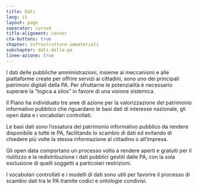 ```yaml
---
title: Dati
lang: it
layout: page
separator: curved
title-alignment: center
cta-buttons: true
chapter: infrastrutture-immateriali
subchapter: dati-della-pa
linee-azione: true
---
```

I dati delle pubbliche amministrazioni, insieme ai meccanismi e alle piattaforme create per offrire servizi ai cittadini, sono uno dei principali patrimoni digitali della PA. Per sfruttarne le potenzialità è necessario superare la “logica a silos” in favore di una visione sistemica.

Il Piano ha individuato tre aree di azione per la valorizzazione del patrimonio informativo pubblico che riguardano le basi dati di interesse nazionale, gli open data e i vocabolari controllati.

Le basi dati sono l’ossatura del patrimonio informativo pubblico da rendere disponibile a tutte le PA, facilitando lo scambio di dati ed evitando di chiedere più volte la stessa informazione al cittadino o all’impresa.

Gli open data comportano un processo volto a rendere aperti e gratuiti per il riutilizzo e la redistribuzione i dati pubblici gestiti dalle PA, con la sola esclusione di quelli soggetti a particolari restrizioni.

I vocabolari controllati e i modelli di dati sono utili per favorire il processo di scambio dati tra le PA tramite codici e ontologie condivisi.
